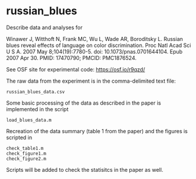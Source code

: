 # russian_blues
Describe data and analyses for 

Winawer J, Witthoft N, Frank MC, Wu L, Wade AR, Boroditsky L. Russian blues reveal effects of language on color discrimination. Proc Natl Acad Sci U S A. 2007 May 8;104(19):7780-5. doi: 10.1073/pnas.0701644104. Epub 2007 Apr 30. PMID: 17470790; PMCID: PMC1876524.

See OSF site for experimental code: https://osf.io/r9qzd/

The raw data from the experiment is in the comma-delimited text file:

```
russian_blues_data.csv
```

Some basic processing of the data as described in the paper is implemented in the script

```
load_blues_data.m
```

Recreation of the data summary (table 1 from the paper) and the figures is scripted in
```
check_table1.m
check_figure1.m
check_figure2.m
```

Scripts will be added to check the statisitcs in the paper as well.
